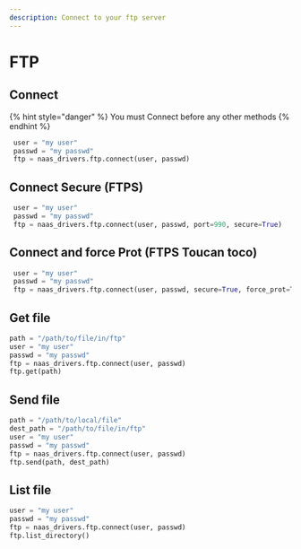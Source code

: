 ```yaml
---
description: Connect to your ftp server
---
```


# FTP

## Connect

{% hint style="danger" %}
You must Connect before any other methods
{% endhint %}

```python
 user = "my user"
 passwd = "my passwd"
 ftp = naas_drivers.ftp.connect(user, passwd)
```

## Connect Secure \(FTPS\)

```python
 user = "my user"
 passwd = "my passwd"
 ftp = naas_drivers.ftp.connect(user, passwd, port=990, secure=True)
```

## Connect and force Prot \(FTPS Toucan toco\)

```python
 user = "my user"
 passwd = "my passwd"
 ftp = naas_drivers.ftp.connect(user, passwd, secure=True, force_prot=True)
```

## Get file

```python
path = "/path/to/file/in/ftp"
user = "my user"
passwd = "my passwd"
ftp = naas_drivers.ftp.connect(user, passwd)
ftp.get(path)
```

## Send file

```python
path = "/path/to/local/file"
dest_path = "/path/to/file/in/ftp"
user = "my user"
passwd = "my passwd"
ftp = naas_drivers.ftp.connect(user, passwd)
ftp.send(path, dest_path)
```

## List file

```python
user = "my user"
passwd = "my passwd"
ftp = naas_drivers.ftp.connect(user, passwd)
ftp.list_directory()
```

